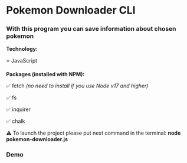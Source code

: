 # Pokemon Downloader CLI

### With this program you can save information about chosen pokemon

**Technology:**

:star: JavaScript

**Packages (installed with NPM):**

:white_check_mark: fetch _(no need to install if you use Node v17 and higher)_

:white_check_mark: fs

:white_check_mark: inquirer

:white_check_mark: chalk

:warning: To launch the project please put next command in the terminal: **node pokemon-downloader.js**

### Demo
